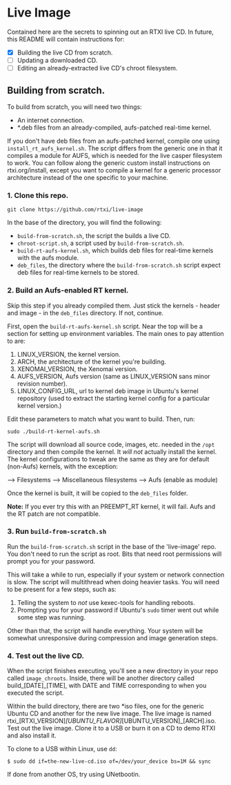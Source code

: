 # Live Image

Contained here are the secrets to spinning out an RTXI live CD. In future, this
README will contain instructions for:  
 - [x] Building the live CD from scratch.  
 - [ ] Updating a downloaded CD.  
 - [ ] Editing an already-extracted live CD's chroot filesystem.  

## Building from scratch.  
To build from scratch, you will need two things:  
 - An internet connection. 
 - \*.deb files from an already-compiled, aufs-patched real-time kernel.  

If you don't have deb files from an aufs-patched kernel, compile one using
`install_rt_aufs_kernel.sh`. The script differs from the generic one in that it
compiles a module for AUFS, which is needed for the live casper filesystem to
work. You can follow along the generic custom install instructions on
rtxi.org/install, except you want to compile a kernel for a generic processor
architecture instead of the one specific to your machine.  

### 1. Clone this repo. 

````
git clone https://github.com/rtxi/live-image
````

In the base of the directory, you will find the following: 

 - `build-from-scratch.sh`, the script the builds a live CD.
 - `chroot-script.sh`, a script used by `build-from-scratch.sh`. 
 - `build-rt-aufs-kernel.sh`, which builds deb files for real-time kernels with
 the aufs module. 
 - `deb_files`, the directory where the `build-from-scratch.sh` script expect
 deb files for real-time kernels to be stored.  


### 2. Build an Aufs-enabled RT kernel. 

Skip this step if you already compiled them. Just stick the kernels - header
and image - in the `deb_files` directory. If not, continue. 

First, open the `build-rt-aufs-kernel.sh` script. Near the top will be a section 
for setting up environment variables. The main ones to pay attention to are: 

1. LINUX_VERSION, the kernel version. 
2. ARCH, the architecture of the kernel you're building. 
3. XENOMAI_VERSION, the Xenomai version. 
4. AUFS_VERSION, Aufs version (same as LINUX_VERSION sans minor revision number). 
5. LINUX_CONFIG_URL, url to kernel deb image in Ubuntu's kernel repository (used to extract the starting kernel config for a particular kernel version.)

Edit these parameters to match what you want to build. Then, run: 

```
sudo ./build-rt-kernel-aufs.sh
```

The script will download all source code, images, etc. needed in the `/opt`
directory and then compile the kernel.  It *will not* actually install the
kernel. The kernel configurations to tweak are the same as they are for default
(non-Aufs) kernels, with the exception: 

--> Filesystems
  --> Miscellaneous filesystems
    --> Aufs (enable as module) 

Once the kernel is built, it will be copied to the `deb_files` folder. 

**Note:** If you ever try this with an PREEMPT_RT kernel, it will fail. Aufs
and the RT patch are not compatible. 

### 3. Run `build-from-scratch.sh`  

Run the `build-from-scratch.sh` script in the base of the 'live-image' repo.
You don't need to run the script as root. Bits that need root permissions will
prompt you for your password.  

This will take a while to run, especially if your system or network connection
is slow. The script will multithread when doing heavier tasks. You will need to
be present for a few steps, such as:  

1. Telling the system to *not* use kexec-tools for handling reboots.  
2. Prompting you for your password if Ubuntu's `sudo` timer went out while some
	step was running.  

Other than that, the script will handle everything. Your system will be
somewhat unresponsive during compression and image generation steps.  


### 4. Test out the live CD.  
When the script finishes executing, you'll see a new directory in your repo
called `image_chroots`. Inside, there will be another directory called
build_[DATE]_[TIME], with DATE and TIME corresponding to when you executed the
script. 

Within the build directory, there are two *iso files, one for the generic
Ubuntu CD and another for the new live image. The live image is named
rtxi_[RTXI_VERSION]_[UBUNTU_FLAVOR]_[UBUNTU_VERSION]_[ARCH].iso. Test out the
live image. Clone it to a USB or burn it on a CD to demo RTXI and also install
it.  

To clone to a USB within Linux, use `dd`:

```
$ sudo dd if=the-new-live-cd.iso of=/dev/your_device bs=1M && sync
```

If done from another OS, try using UNetbootin.
